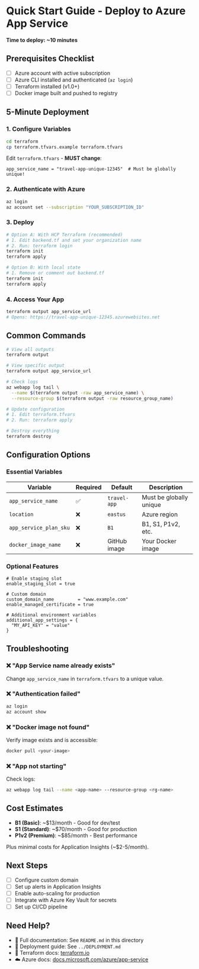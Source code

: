 # Quick Start Guide - Deploy to Azure App Service

**Time to deploy: ~10 minutes**

## Prerequisites Checklist

- [ ] Azure account with active subscription
- [ ] Azure CLI installed and authenticated (`az login`)
- [ ] Terraform installed (v1.0+)
- [ ] Docker image built and pushed to registry

## 5-Minute Deployment

### 1. Configure Variables

```bash
cd terraform
cp terraform.tfvars.example terraform.tfvars
```

Edit `terraform.tfvars` - **MUST change**:
```hcl
app_service_name = "travel-app-unique-12345"  # Must be globally unique!
```

### 2. Authenticate with Azure

```bash
az login
az account set --subscription "YOUR_SUBSCRIPTION_ID"
```

### 3. Deploy

```bash
# Option A: With HCP Terraform (recommended)
# 1. Edit backend.tf and set your organization name
# 2. Run: terraform login
terraform init
terraform apply

# Option B: With local state
# 1. Remove or comment out backend.tf
terraform init
terraform apply
```

### 4. Access Your App

```bash
terraform output app_service_url
# Opens: https://travel-app-unique-12345.azurewebsites.net
```

## Common Commands

```bash
# View all outputs
terraform output

# View specific output
terraform output app_service_url

# Check logs
az webapp log tail \
  --name $(terraform output -raw app_service_name) \
  --resource-group $(terraform output -raw resource_group_name)

# Update configuration
# 1. Edit terraform.tfvars
# 2. Run: terraform apply

# Destroy everything
terraform destroy
```

## Configuration Options

### Essential Variables

| Variable | Required | Default | Description |
|----------|----------|---------|-------------|
| `app_service_name` | ✅ | `travel-app` | Must be globally unique |
| `location` | ❌ | `eastus` | Azure region |
| `app_service_plan_sku` | ❌ | `B1` | B1, S1, P1v2, etc. |
| `docker_image_name` | ❌ | GitHub image | Your Docker image |

### Optional Features

```hcl
# Enable staging slot
enable_staging_slot = true

# Custom domain
custom_domain_name         = "www.example.com"
enable_managed_certificate = true

# Additional environment variables
additional_app_settings = {
  "MY_API_KEY" = "value"
}
```

## Troubleshooting

### ❌ "App Service name already exists"

Change `app_service_name` in `terraform.tfvars` to a unique value.

### ❌ "Authentication failed"

```bash
az login
az account show
```

### ❌ "Docker image not found"

Verify image exists and is accessible:
```bash
docker pull <your-image>
```

### ❌ "App not starting"

Check logs:
```bash
az webapp log tail --name <app-name> --resource-group <rg-name>
```

## Cost Estimates

- **B1 (Basic)**: ~$13/month - Good for dev/test
- **S1 (Standard)**: ~$70/month - Good for production
- **P1v2 (Premium)**: ~$85/month - Best performance

Plus minimal costs for Application Insights (~$2-5/month).

## Next Steps

- [ ] Configure custom domain
- [ ] Set up alerts in Application Insights
- [ ] Enable auto-scaling for production
- [ ] Integrate with Azure Key Vault for secrets
- [ ] Set up CI/CD pipeline

## Need Help?

- 📖 Full documentation: See `README.md` in this directory
- 🚀 Deployment guide: See `../DEPLOYMENT.md`
- 🔧 Terraform docs: [terraform.io](https://www.terraform.io/docs)
- ☁️ Azure docs: [docs.microsoft.com/azure/app-service](https://docs.microsoft.com/azure/app-service)
